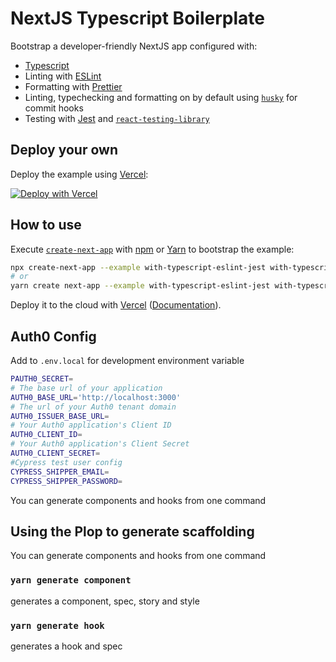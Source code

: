 # NextJS Typescript Boilerplate

Bootstrap a developer-friendly NextJS app configured with:

- [Typescript](https://www.typescriptlang.org/)
- Linting with [ESLint](https://eslint.org/)
- Formatting with [Prettier](https://prettier.io/)
- Linting, typechecking and formatting on by default using [`husky`](https://github.com/typicode/husky) for commit hooks
- Testing with [Jest](https://jestjs.io/) and [`react-testing-library`](https://testing-library.com/docs/react-testing-library/intro)

## Deploy your own

Deploy the example using [Vercel](https://vercel.com):

[![Deploy with Vercel](https://vercel.com/button)](https://vercel.com/import/project?template=https://github.com/vercel/next.js/tree/canary/examples/with-typescript-eslint-jest)

## How to use

Execute [`create-next-app`](https://github.com/vercel/next.js/tree/canary/packages/create-next-app) with [npm](https://docs.npmjs.com/cli/init) or [Yarn](https://yarnpkg.com/lang/en/docs/cli/create/) to bootstrap the example:

```bash
npx create-next-app --example with-typescript-eslint-jest with-typescript-eslint-jest-app
# or
yarn create next-app --example with-typescript-eslint-jest with-typescript-eslint-jest-app
```

Deploy it to the cloud with [Vercel](https://vercel.com/import?filter=next.js&utm_source=github&utm_medium=readme&utm_campaign=next-example) ([Documentation](https://nextjs.org/docs/deployment)).

## Auth0 Config

Add to `.env.local` for development environment variable

```bash
PAUTH0_SECRET=
# The base url of your application
AUTH0_BASE_URL='http://localhost:3000'
# The url of your Auth0 tenant domain
AUTH0_ISSUER_BASE_URL=
# Your Auth0 application's Client ID
AUTH0_CLIENT_ID=
# Your Auth0 application's Client Secret
AUTH0_CLIENT_SECRET=
#Cypress test user config
CYPRESS_SHIPPER_EMAIL=
CYPRESS_SHIPPER_PASSWORD=
```

You can generate components and hooks from one command

## Using the Plop to generate scaffolding

You can generate components and hooks from one command

### `yarn generate component`

generates a component, spec, story and style

### `yarn generate hook`

generates a hook and spec
